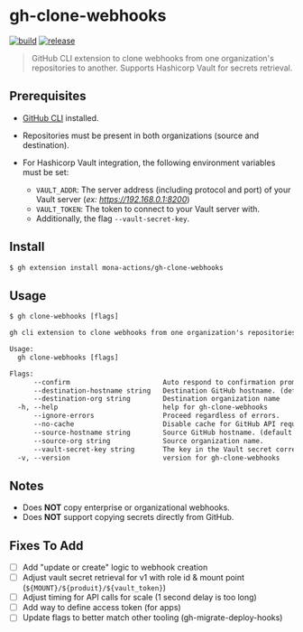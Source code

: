 # gh-clone-webhooks

[![build](https://github.com/mona-actions/gh-clone-webhooks/actions/workflows/build.yaml/badge.svg)](https://github.com/mona-actions/gh-clone-webhooks/actions/workflows/build.yaml) 
[![release](https://github.com/mona-actions/gh-clone-webhooks/actions/workflows/release.yaml/badge.svg)](https://github.com/mona-actions/gh-clone-webhooks/actions/workflows/release.yaml)

> GitHub CLI extension to clone webhooks from one organization's repositories to another. Supports Hashicorp Vault for secrets retrieval.

## Prerequisites
- [GitHub CLI](https://cli.github.com/manual/installation) installed.
- Repositories must be present in both organizations (source and destination).

- For Hashicorp Vault integration, the following environment variables must be set:
  - `VAULT_ADDR`: The server address (including protocol and port) of your Vault server (_ex: https://192.168.0.1:8200_)
  - `VAULT_TOKEN`: The token to connect to your Vault server with.
  - Additionally, the flag `--vault-secret-key`.

## Install

```bash
$ gh extension install mona-actions/gh-clone-webhooks
```

## Usage

```txt
$ gh clone-webhooks [flags]
```

```txt
gh cli extension to clone webhooks from one organization's repositories to another. Supports Hashicorp Vault for secrets retrieval.

Usage:
  gh clone-webhooks [flags]

Flags:
      --confirm                       Auto respond to confirmation prompt.
      --destination-hostname string   Destination GitHub hostname. (default "github.com")
      --destination-org string        Destination organization name
  -h, --help                          help for gh-clone-webhooks
      --ignore-errors                 Proceed regardless of errors.
      --no-cache                      Disable cache for GitHub API requests.
      --source-hostname string        Source GitHub hostname. (default "github.com")
      --source-org string             Source organization name.
      --vault-secret-key string       The key in the Vault secret corresponding to the webhook secret value.
  -v, --version                       version for gh-clone-webhooks
```

## Notes
- Does **NOT** copy enterprise or organizational webhooks.
- Does **NOT** support copying secrets directly from GitHub.

## Fixes To Add
- [ ] Add "update or create" logic to webhook creation
- [ ] Adjust vault secret retrieval for v1 with role id & mount point (`${MOUNT}/${produit}/${vault_token}`)
- [ ] Adjust timing for API calls for scale (1 second delay is too long)
- [ ] Add way to define access token (for apps)
- [ ] Update flags to better match other tooling (gh-migrate-deploy-hooks)